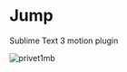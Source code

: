 Jump
====

Sublime Text 3 motion plugin

![privet1mb](https://raw.github.com/england/Jump/master/privet1mb.gif)
